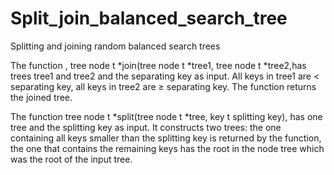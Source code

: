 # Split_join_balanced_search_tree
Splitting and joining random balanced search trees

The function , tree node t *join(tree node t *tree1, tree node t *tree2,has trees tree1 and tree2 and the separating key as input. All keys in tree1 are < separating key, all keys in tree2 are ≥ separating key. The function returns the joined tree.

The function tree node t *split(tree node t *tree, key t splitting key), has one tree and the splitting key as input. It constructs two trees: the one containing all keys smaller than the splitting key is returned by the function, the one that contains the remaining keys has the root in the node tree which was the root of the input tree.
